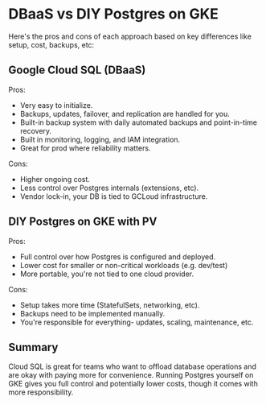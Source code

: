 # DBaaS vs DIY Postgres on GKE

Here's the pros and cons of each approach based on key differences like setup, cost, backups, etc:

## Google Cloud SQL (DBaaS)

Pros:

- Very easy to initialize.
- Backups, updates, failover, and replication are handled for you.
- Built-in backup system with daily automated backups and point-in-time recovery.
- Built in monitoring, logging, and IAM integration.
- Great for prod where reliability matters.

Cons:

- Higher ongoing cost.
- Less control over Postgres internals (extensions, etc).
- Vendor lock-in, your DB is tied to GCLoud infrastructure.

## DIY Postgres on GKE with PV

Pros:

- Full control over how Postgres is configured and deployed.
- Lower cost for smaller or non-critical workloads (e.g. dev/test)
- More portable, you're not tied to one cloud provider.

Cons:

- Setup takes more time (StatefulSets, networking, etc).
- Backups need to be implemented manually.
- You're responsible for everything- updates, scaling, maintenance, etc.

## Summary

Cloud SQL is great for teams who want to offload database operations and are okay with paying more for convenience. Running Postgres yourself on GKE gives you full control and potentially lower costs, though it comes with more responsibility.
